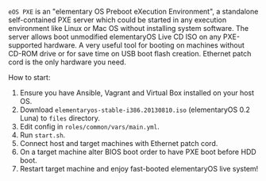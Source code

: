 `eOS PXE` is an "elementary OS Preboot eXecution Environment", a standalone self-contained PXE server which could be started in any execution environment like Linux or Mac OS without installing system software. The server allows boot unmodified elementaryOS Live CD ISO on any PXE-supported hardware. A very useful tool for booting on machines without CD-ROM drive or for save time on USB boot flash creation. Ethernet patch cord is the only hardware you need.

How to start:

1. Ensure you have Ansible, Vagrant and Virtual Box installed on your host OS.
2. Download `elementaryos-stable-i386.20130810.iso` (elementaryOS 0.2 Luna) to `files` directory.
3. Edit config in `roles/common/vars/main.yml`.
4. Run `start.sh`.
5. Connect host and target machines with Ethernet patch cord.
6. On a target machine alter BIOS boot order to have PXE boot before HDD boot.
7. Restart target machine and enjoy fast-booted elementaryOS live system! 